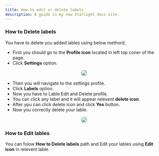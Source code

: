 ```yaml
---
title: How to edit or delete labels
description: A guide in my new Starlight docs site.
---
```


### How to Delete labels

You have to delete you added lables using below methord,

- First you should go to the **Profile icon** located in left top coner of the page.
- Click **Settings** option.
<p align ="center">
    <img src="/profile_click.png" style="border: 2px solid #D4d4d4; border-radius: 8px;  ">
    </p>

- Then you will navigate to the settings profile.
- Click **Labels** option.
- Now you have to Lable Edit and Delete profile.
- You can click any label and it will appear relevent **delete icon**.
- After ypu can click delete icon and click **Yes** button.
- Now you correctly delete your lable.

<p align ="center">
    <img src="/lable_delete_setting.png" style="border: 2px solid #D4d4d4; border-radius: 8px;  ">
</p>

### How to Edit lables

You can folow **How to Delete labels** path and Edit your lables using **Edit icon** in relevent lable.
